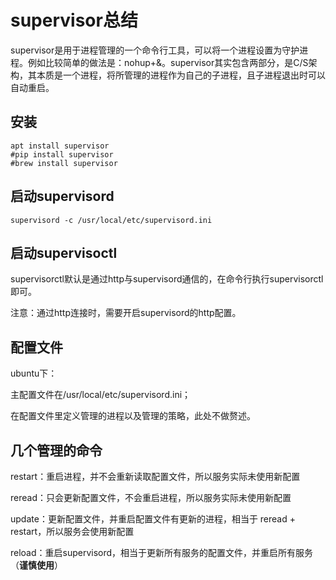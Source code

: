 # supervisor总结

supervisor是用于进程管理的一个命令行工具，可以将一个进程设置为守护进程。例如比较简单的做法是：nohup+&。supervisor其实包含两部分，是C/S架构，其本质是一个进程，将所管理的进程作为自己的子进程，且子进程退出时可以自动重启。

## 安装

```shell
apt install supervisor
#pip install supervisor
#brew install supervisor
```

## 启动supervisord

```
supervisord -c /usr/local/etc/supervisord.ini
```

## 启动supervisoctl

supervisorctl默认是通过http与supervisord通信的，在命令行执行supervisorctl即可。

注意：通过http连接时，需要开启supervisord的http配置。

## 配置文件

ubuntu下：

主配置文件在/usr/local/etc/supervisord.ini；

在配置文件里定义管理的进程以及管理的策略，此处不做赘述。

## 几个管理的命令

restart：重启进程，并不会重新读取配置文件，所以服务实际未使用新配置

reread：只会更新配置文件，不会重启进程，所以服务实际未使用新配置

update：更新配置文件，并重启配置文件有更新的进程，相当于 reread + restart，所以服务会使用新配置

reload：重启supervisord，相当于更新所有服务的配置文件，并重启所有服务（**谨慎使用**）